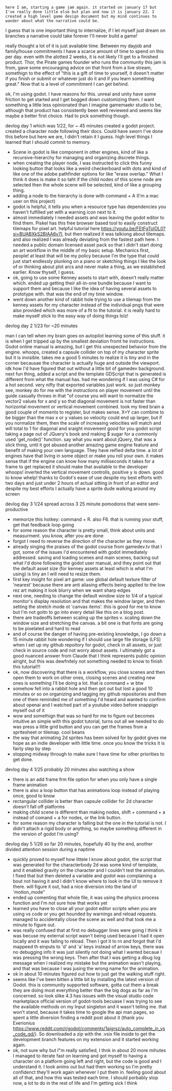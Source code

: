     here I am, starting a game jam again. it started on january 17 but I've really done little else but plan and now it is january 22. I created a high level game design document but my mind continues to wander about what the narrative could be. 

I guess that is one important thing to internalize, if I let myself just dream on branches a narrative could take forever I'll never build a game! 

really thought a lot of it is just available time. Between my dayjob and family/house commitments I have a scarce amount of time to spend on this per day. even with the alotted 2 weeks, it is not likely I'll get to a finished product. Thor, the Pirate games founder who runs the community this jam is from, gave some encouraging advice on that front from a live stream, somethign to the effect of "this is a gift of time to yourself, it doesn't matter if you finish or submit or whatever just do it and if you learn something great." Now that is a level of commitment I can get behind.

ok, I'm using godot. I have reasons for this. unreal and unity have some friction to get started and I get bogged down customizing them. I want something a little less opinionated than I imagine gamemaekr studio to be, although that product has consistently been well reviewed and seems like maybe a better first choice. Had to pick something though.

devlog day 1 which was 1/22, for ~ 45 minutes
created a godot project. created a character node following their docs. Could have sworn I've done this before but here we are, I didn't retain it I guess. high level things I learned that I should commit to memory. 

- Scene in godot is like component in other engines, kind of like a recursive-hierarchy for managing and organizing discrete things.
- when creating the player node, I was instructed to click this funny looking button that looks like a weird checkerboard with dots and kind of like one of the adobe pathfinder options for like "erase overlap." What I think it does is make it so taht if the child nodes of this scene node are selected then the whole scene will be selected, kind of like a grouping thing.
- adding a node to the hierarchy is done with command + A (I'm a mac user on this project)
- godot is helpful, it tells you when a resource type has dependencies you haven't fulfilled yet with a warning icon next to it.
- almost immediately I needed assets and was leaving the godot editor to find them. Piskel has this free browser based tool to easily construct tilemaps for pixel art. helpful tutorial here https://youtu.be/FEtFgTolOL0?si=BUABXkS2BIAA6v7I, but then realized it was talkiong about tilemaps. and also realized I was already deviating from the fastest path here. I needed a public domain licensed asset pack so that I didn't start doing an art workflow in the middle of my basic setup. Mechanics first, people! at least that will be my policy because I'm the type that could just start endlessly plunking on a piano or sketching things I like the look of or thinking about plot arcs and never make a thing, as we established earlier. Know thyself, I guess.
-  ok, going to use some Kenney assets to start with, doesn't really matter which. ended up getting their all-in-one bundle because I want to support them and because I like the idea of having several assets to prototype with. that was the end of my time window. 
- went down another kind of rabbit hole trying to use a tilemap from the kenney assets for my character instead of the individual pngs that were also provided which was more of a fit to the tutorial. it is really hard to make myself stick to the easy way of doing things lolz!

devlog day 2 1/23 for ~20 minutes

man I can tell when my brain goes on autopilot learning some of this stuff. it is when I get tripped up by the smallest deviation fromt he instructions. Godot online manual is amazing, but I get this unexpected behavior from the engine. 
whoops, created a capsule collider on top of my character sprite but it is invisible. takes me a good 5 minutes to realize it is tiny and in the corner becausae the character is actually huge and outside the viewport. idk how I'd have figured that out without a little bit of gamedev background. 
next fun thing, added a script and the template GDScript that is generated is different from what the manual has. had me wondering if I was using C# for a hot second. 
very nifty that exported variables just work. 
so just monkey see, monkey do for me with the instructions on player movement until the guide casually throws in that "of course you will want to normalize the vector2 values for x and y so that diagonal movement is not faster than horizontal movement or vertical movement combined. took my tired brain a good couple of moments to register, but makes sense. X+Y can combine to be bigger than the max x or y values so velocity could end up larger, but if you normalize them, then the scale of increasing velocities will match and will total to 1 for diagonal and sraight movement
good for you godot script taking a page out of JQuery's book and making $ sugar for a commonly used 'get_node()' function. say what you want about jQuery, that was a slick thing, until it got abused
another amazing game engine feature and benefit of making your own language. They have reified delta time. a lot of engines have that living in some object or make you roll your own. it makes sense that if the engine can know how many milliseconds it takes for a frame to get replaced it should make that available to the developer
whoops! inverted the vertical movement controlls, positive y is down. good to know
whelp! thanks to Godot's ease of use despite my best efforts with two days and just under 2 hours of actual sitting in front of an editor and despite my best efforts I actually have a sprite dude walking around my screen

devlog day 3 1/24 spread across 3 25 minute pomodoros that were semi-productive
- memorize this hotkey: command + R. also F6. that is running your stuff, get that feedback loop going
- for some reason the character is pretty small, think about units and measurment. you know, after you are done
- forgot I need to reverse the direction of the character as they move. 
- already singing the praises of the godot course from gamedev.tv that I got, some of the issues I'd encountered with godot immediately addressed. saving and loading scenes and main scenes, backing out what I'd done following the godot user manual, and they point out that the default asset size (for kenney assets at least which is what I'm using) is tiny an I will need to resize them.
- first key insight for pixel art game: use global default texture filter of 'nearest' because there are anti aliasing effects being applied to the low rez art making it look blurry when we want sharp edges
- next one, needing to change the default window size to 1/4 of a typical monitor's display resolution and that makes the window larger, and then setting the stretch mode ot 'canvas items'. this is good for me to know but I'm not goitn to go into every detail like this on a blog post. 
- there are tradeoffs between scaling up the sprites v. scaling down the window size and stretching the canvas. a bit one is that fonts are going to be pixelated and hard to read
- and of course the danger of having pre-existing knowledge, I go down a 15 minute rabbit hole wondering if I should use large file storage (LFS) when I set up my github repoitory for godot, check in all assets, or just check in source code and not worry about assets. I ultimately got a good nuanced answer from Claude that I think represents public opinion alright, but this was dewfnitely not something  needed to know to finish this tutorial!!!
- ok, now discovering that there is a workflow, you close scenes and then open them to work on other ones, closing scenes and creating new ones is something I'll be doing a lot. that is command + w btw
- somehow fell into a rabbit hole and then got out but lost a good 10 minutes or so on organizing and tagging my github repositories and then one of them reminded me of something I'd heard  and wanted to confirm about openai and I watched part of a youtube video before snappign myself out of it
- wow and somethign that was so hard for me to figure out becomes intuitive an simple with this godot tutorial, turns out all we needed to do was press a little grid button and you can get the frames from a spritesheet or tilemap. cool beans
- the way that animating 2d sprites has been solved for by godot gives me hope as an indie developer with little time. once you know the tricks it is fairly step by step
- stopping midway through to make sure I have time for other priorities to get done.

devlog day 4 1/25  probably 20 minutes also watching a show
- there is an add frame frm file option for when you only have a single frame animation
- there is also a loop button that has animations loop instead of playing once, good to know
- rectangular collider is better than capsule collider for 2d character doesn't fall off platforms
- making child scene is different than making nodes, shift + command + a instead of comand + a for nodes, or the link button. 
- for some reason my character is falling but the one in the tutorial is not. I didn't attach a rigid body or anything, so maybe something different in the version of godot I'm using? 

devlog day 5 1/26 so far 20 minutes, hopefully 40 by the end, another divided attention session during a naptime
- quickly proved to myself how littele I know about godot, the script that was generated for the characterbody 2d was some kind of template, and it enabled gravity on the character and I couldn't test the animation. I fixed that but then deleted a variable and godot was complaining a bout not having it and I didn't know where to look in the UI to remove it there. will figure it out, had a nice diversion into the land of 'motion_mode" 
- ended up comenting that whole file, it was using the physics process function and I'm not sure how that works yet
- learned you have to close all your godot editor scripts when you are using vs code or you get hounded by warnings and reload requests. managed to accidentally close the scene as well and that took me a minute to figure out.
- was really confused that at first no debugger lines were going I think it was becuse my external script wasn't being used because I had it open locally and it was failing to reload. Then I got it to rn and forgot that I'd mappeed th einputs to 'd' and 'a' keys instead of arrow keys, there was no debugging info it was just silently not doing what I wanted becaue I was pressing the wrong keys. Then after that I was getting a dbug log message when I realized my mistake but the animation wasn't playing, and that was because I was jusing the wrong name for the animation.
- ok in about 10 minutes figured out how to just get the walking stuff right. 
- seems like I've been bitten a little bit by installing the latest version of Godot. this is community supported software, gotta cut them a break they are doing most everything better than the big dogs as far as I'm concerned. so look slike 4.3 has issues with the visual studio code marketplace official version of godot-tools becuase I was trying to see the available methods on my Input singleton and it wasn't telling me. that won't stand, because it takes time to google the api man pages, so spent a little diversion finding a reddit post about it (thank you Exerionius https://www.reddit.com/r/godot/comments/1aigrsz/auto_complete_in_vs_code_gd/). So downloaded a zip with the .vsix file inside to get the development branch features on my extension and it started working again.
- ok, not sure why but I"m really satisfied, I thnk in about 20 more mihutes I managed to iterate fast on learning and got myself to having a character on a platform going left and right, but the code is good and I understand it. I took anims out but had them working so I'm pretty confidenct they'll work again whenever I put them in. feeling good about all of that, and how this was tested each time. I should porbably stop now, a lot to do in the rest of life and I'm getting sick I think
